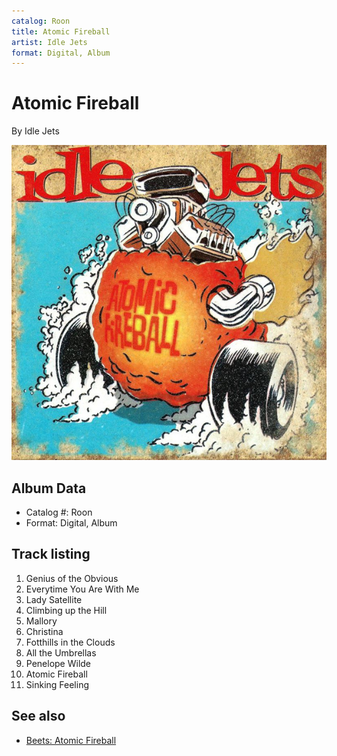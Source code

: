 ```yaml
---
catalog: Roon
title: Atomic Fireball
artist: Idle Jets
format: Digital, Album
---
```


# Atomic Fireball

By Idle Jets

![](../../assets/albumcovers/Idle_Jets-Atomic_Fireball.png)

## Album Data

- Catalog #: Roon
- Format: Digital, Album


## Track listing


1. Genius of the Obvious
2. Everytime You Are With Me
3. Lady Satellite
4. Climbing up the Hill
5. Mallory
6. Christina
7. Fotthills in the Clouds
8. All the Umbrellas
9. Penelope Wilde
10. Atomic Fireball
11. Sinking Feeling


## See also

- [Beets: Atomic Fireball](../../Beets/Idle_Jets/Atomic_Fireball.md)
